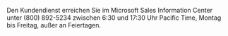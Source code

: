 <Token xmlns:xlink="http://www.w3.org/1999/xlink">Den Kundendienst erreichen Sie im Microsoft Sales Information Center unter (800) 892-5234 zwischen 6:30 und 17:30 Uhr Pacific Time, Montag bis Freitag, außer an Feiertagen.</Token>

<!--HONumber=Jul16_HO3-->


